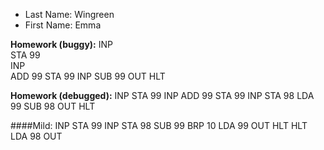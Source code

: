 * Last Name: Wingreen
* First Name: Emma

**Homework (buggy):**
INP \
STA 99 \
INP \
ADD 99
STA 99
INP
SUB 99
OUT
HLT

**Homework (debugged):**
INP
STA 99
INP
ADD 99
STA 99
INP
STA 98
LDA 99
SUB 98
OUT
HLT

####Mild:
INP
STA 99
INP
STA 98
SUB 99
BRP 10
LDA 99
OUT
HLT
HLT
LDA 98
OUT
